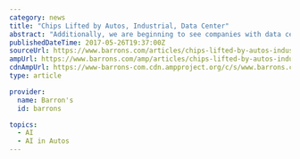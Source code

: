 ```yaml
---
category: news
title: "Chips Lifted by Autos, Industrial, Data Center"
abstract: "Additionally, we are beginning to see companies with data center businesses build on their existing product and intellectual-property (IP) portfolio to address the long-term opportunities in artificial intelligence (AI)/deep learning. Also, semiconductor ..."
publishedDateTime: 2017-05-26T19:37:00Z
sourceUrl: https://www.barrons.com/articles/chips-lifted-by-autos-industrial-data-center-1495827015
ampUrl: https://www.barrons.com/amp/articles/chips-lifted-by-autos-industrial-data-center-1495827015
cdnAmpUrl: https://www-barrons-com.cdn.ampproject.org/c/s/www.barrons.com/amp/articles/chips-lifted-by-autos-industrial-data-center-1495827015
type: article

provider:
  name: Barron's
  id: barrons

topics:
  - AI
  - AI in Autos
---
```

